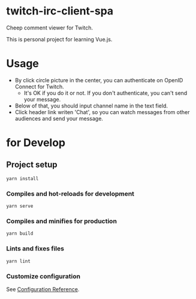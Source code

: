 # twitch-irc-client-spa

Cheep comment viewer for Twitch.

This is personal project for learning Vue.js.

# Usage

- By click circle picture in the center, you can authenticate on OpenID Connect for Twitch.
  - It's OK if you do it or not. If you don't authenticate, you can't send your message.
- Below of that, you should input channel name in the text field.
- Click header link writen 'Chat', so you can watch messages from other audiences and send your message.

# for Develop

## Project setup
```
yarn install
```

### Compiles and hot-reloads for development
```
yarn serve
```

### Compiles and minifies for production
```
yarn build
```

### Lints and fixes files
```
yarn lint
```

### Customize configuration
See [Configuration Reference](https://cli.vuejs.org/config/).
